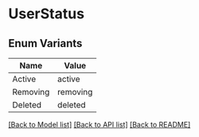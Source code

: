 # UserStatus

## Enum Variants

| Name | Value |
|---- | -----|
| Active | active |
| Removing | removing |
| Deleted | deleted |


[[Back to Model list]](../README.md#documentation-for-models) [[Back to API list]](../README.md#documentation-for-api-endpoints) [[Back to README]](../README.md)


